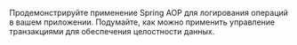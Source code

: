 Продемонстрируйте применение Spring AOP для логирования операций в вашем приложении. 
Подумайте, как можно применить управление транзакциями для обеспечения целостности данных.  